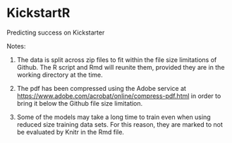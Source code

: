 # KickstartR
Predicting success on Kickstarter

Notes:

1. The data is split across zip files to fit within the file size limitations of Github. The R script and Rmd will reunite them, provided they are in the working directory at the time.

2. The pdf has been compressed using the Adobe service at https://www.adobe.com/acrobat/online/compress-pdf.html in order to bring it below the Github file size limitation.

3. Some of the models may take a long time to train even when using reduced size training data sets. For this reason, they are marked to not be evaluated by Knitr in the Rmd file. 
